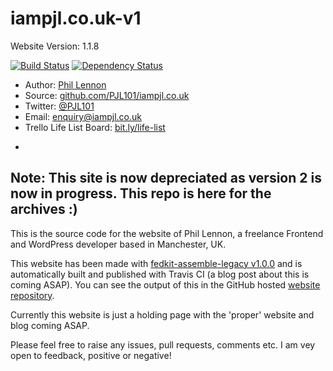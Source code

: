 # iampjl.co.uk-v1
Website Version: 1.1.8

[![Build Status](https://travis-ci.org/PJL101/iampjl.co.uk-v1.svg?branch=master)](https://travis-ci.org/PJL101/iampjl.co.uk-v1)
[![Dependency Status](https://david-dm.org/PJL101/iampjl.co.uk-v1.svg)](https://david-dm.org/PJL101/iampjl.co.uk-v1)

* Author: [Phil Lennon](http://iampjl.co.uk)
* Source: [github.com/PJL101/iampjl.co.uk](http://github.com/PJL101/iampjl.co.uk-v1)
* Twitter: [@PJL101](http://twitter.com/pjl101)
* Email: [enquiry@iampjl.co.uk](mailto:enquiry@iampjl.co.uk)
* Trello Life List Board: [bit.ly/life-list](http://bit.ly/life-list)

-

## Note: This site is now depreciated as version 2 is now in progress. This repo is here for the archives :)

This is the source code for the website of Phil Lennon, a freelance Frontend and WordPress developer based in Manchester, UK.

This website has been made with [fedkit-assemble-legacy v1.0.0](https://github.com/PJL101/fedkit-assemble-legacy) and is automatically built and published with Travis CI (a blog post about this is coming ASAP). You can see the output of this in the GitHub hosted [website repository](https://github.com/PJL101/PJL101.github.io).

Currently this website is just a holding page with the 'proper' website and blog coming ASAP.

Please feel free to raise any issues, pull requests, comments etc. I am vey open to feedback, positive or negative!
